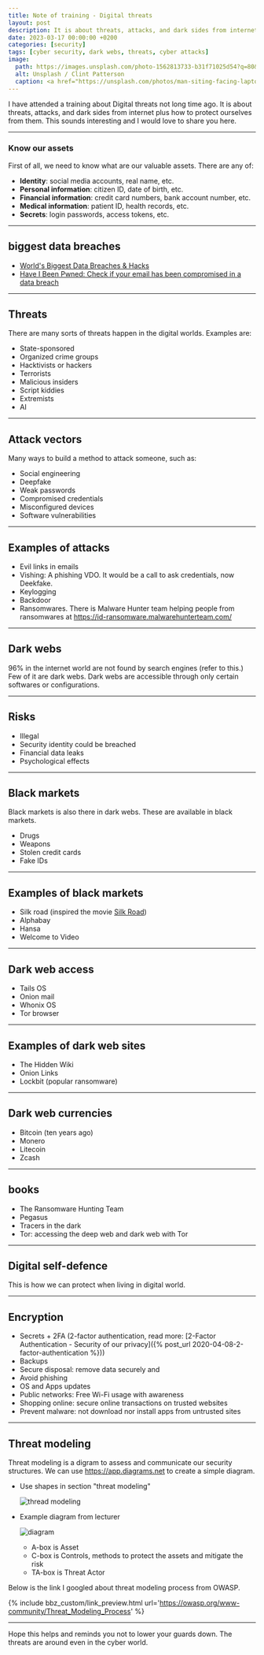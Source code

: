 ```yaml
---
title: Note of training - Digital threats
layout: post
description: It is about threats, attacks, and dark sides from internet plus how to protect ourselves from them.
date: 2023-03-17 00:00:00 +0200
categories: [security]
tags: [cyber security, dark webs, threats, cyber attacks]
image:
  path: https://images.unsplash.com/photo-1562813733-b31f71025d54?q=80&w=2069&auto=format&fit=crop&ixlib=rb-4.0.3&ixid=M3wxMjA3fDB8MHxwaG90by1wYWdlfHx8fGVufDB8fHx8fA%3D%3D
  alt: Unsplash / Clint Patterson
  caption: <a href="https://unsplash.com/photos/man-siting-facing-laptop-dYEuFB8KQJk">Unsplash / Clint Patterson</a>
---
```


I have attended a training about Digital threats not long time ago. It is about threats, attacks, and dark sides from internet plus how to protect ourselves from them. This sounds interesting and I would love to share you here.

---

### Know our assets

First of all, we need to know what are our valuable assets. There are any of:

- **Identity**: social media accounts, real name, etc.
- **Personal information**: citizen ID, date of birth, etc.
- **Financial information**: credit card numbers, bank account number, etc.
- **Medical information**: patient ID, health records, etc.
- **Secrets**: login passwords, access tokens, etc.

---

## biggest data breaches

- [World's Biggest Data Breaches & Hacks](https://informationisbeautiful.net/visualizations/worlds-biggest-data-breaches-hacks/)
- [Have I Been Pwned: Check if your email has been compromised in a data breach](https://haveibeenpwned.com/)

---

## Threats

There are many sorts of threats happen in the digital worlds. Examples are:

- State-sponsored
- Organized crime groups
- Hacktivists or hackers
- Terrorists
- Malicious insiders
- Script kiddies
- Extremists
- AI

---

## Attack vectors

Many ways to build a method to attack someone, such as:

- Social engineering
- Deepfake
- Weak passwords
- Compromised credentials
- Misconfigured devices
- Software vulnerabilities

---

## Examples of attacks

- Evil links in emails
- Vishing: A phishing VDO. It would be a call to ask credentials, now Deekfake.
- Keylogging
- Backdoor
- Ransomwares. There is Malware Hunter team helping people from ransomwares at <https://id-ransomware.malwarehunterteam.com/>

---

## Dark webs

96% in the internet world are not found by search engines (refer to this.) Few of it are dark webs. Dark webs are accessible through only certain softwares or configurations.

---

## Risks

- Illegal
- Security identity could be breached
- Financial data leaks
- Psychological effects

---

## Black markets

Black markets is also there in dark webs. These are available in black markets.

- Drugs
- Weapons
- Stolen credit cards
- Fake IDs

---

## Examples of black markets

- Silk road (inspired the movie [Silk Road](https://www.imdb.com/title/tt7937254/))
- Alphabay
- Hansa
- Welcome to Video

---

## Dark web access

- Tails OS
- Onion mail
- Whonix OS
- Tor browser

---

## Examples of dark web sites

- The Hidden Wiki
- Onion Links
- Lockbit (popular ransomware)

---

## Dark web currencies

- Bitcoin (ten years ago)
- Monero
- Litecoin
- Zcash

---

## books

- The Ransomware Hunting Team
- Pegasus
- Tracers in the dark
- Tor: accessing the deep web and dark web with Tor

---

## Digital self-defence

This is how we can protect when living in digital world.

---

## Encryption

- Secrets + 2FA (2-factor authentication, read more: [2-Factor Authentication - Security of our privacy]({% post_url 2020-04-08-2-factor-authentication %}))
- Backups
- Secure disposal: remove data securely and
- Avoid phishing
- OS and Apps updates
- Public networks: Free Wi-Fi usage with awareness
- Shopping online: secure online transactions on trusted websites
- Prevent malware: not download nor install apps from untrusted sites

---

## Threat modeling

Threat modeling is a digram to assess and communicate our security structures. We can use <https://app.diagrams.net> to create a simple diagram.

- Use shapes in section "threat modeling"  

    ![thread modeling](https://bluebirzdotnet.s3.ap-southeast-1.amazonaws.com/lecture-digital-threats/drawio-shapes.png)

- Example diagram from lecturer  

    ![diagram](https://bluebirzdotnet.s3.ap-southeast-1.amazonaws.com/lecture-digital-threats/Threat+modeling.jpg)

  - A-box is Asset
  - C-box is Controls, methods to protect the assets and mitigate the risk
  - TA-box is Threat Actor

Below is the link I googled about threat modeling process from OWASP.

{% include bbz_custom/link_preview.html url='<https://owasp.org/www-community/Threat_Modeling_Process>' %}

---

Hope this helps and reminds you not to lower your guards down. The threats are around even in the cyber world.
